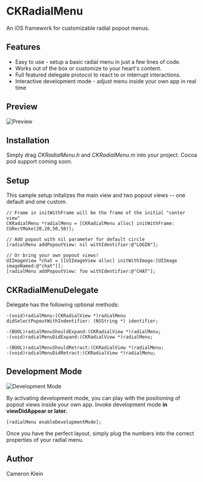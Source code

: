 CKRadialMenu
============

An iOS framework for customizable radial popout menus.

Features
-------
* Easy to use - setup a basic radial menu in just a few lines of code.
* Works out of the box or customize to your heart's content.
* Full featured delegate protocol to react to or interrupt interactions.
* Interactive development mode - adjust menu inside your own app in real time

Preview
-------
![Preview](https://github.com/cameronklein/CKRadialMenu/blob/master/CKRadialMenu/CKRadialMenu.gif)

Installation
-------
Simply drag *CKRadialMenu.h* and *CKRadialMenu.m* into your project. Cocoa pod support coming soon.

Setup
------
This sample setup initalizes the main view and two popout views -- one default and one custom.

    // Frame in initWithFrame will be the frame of the initial "center view"
    CKRadialMenu *radialMenu = [CKRadialMenu alloc] initWithFrame: CGRectMake(20,20,50,50)];
    
    // Add popout with nil parameter for default circle
    [radialMenu addPopoutView: nil withIdentifier:@"LOGIN"];
    
    // Or bring your own popout views!
    UIImageView *chat = [[UIImageView alloc] initWithImage:[UIImage imageNamed:@"chat"]];
    [radialMenu addPopoutView: foo withIdentifier:@"CHAT"];

CKRadialMenuDelegate
------
  Delegate has the following optional methods:
  
    -(void)radialMenu:(CKRadialView *)radialMenu didSelectPopoutWithIndentifier: (NSString *) identifier;
   
    -(BOOL)radialMenuShouldExpand:(CKRadialView *)radialMenu;
    -(void)radialMenuDidExpand:(CKRadialView *)radialMenu;
   
    -(BOOL)radialMenuShouldRetract:(CKRadialView *)radialMenu;
    -(void)radialMenuDidRetract:(CKRadialView *)radialMenu;

Development Mode
-----------

![Development Mode](https://github.com/cameronklein/CKRadialMenu/blob/master/CKRadialMenu/MKRadialMenuDevMode.gif)

By activating development mode, you can play with the positioning of popout views inside your own app. Invoke development mode **in viewDidAppear or later.**

    [radialMenu enableDevelopmentMode];
    
Once you have the perfect layout, simply plug the numbers into the correct properties of your radial menu.

Author
-------
Cameron Klein
